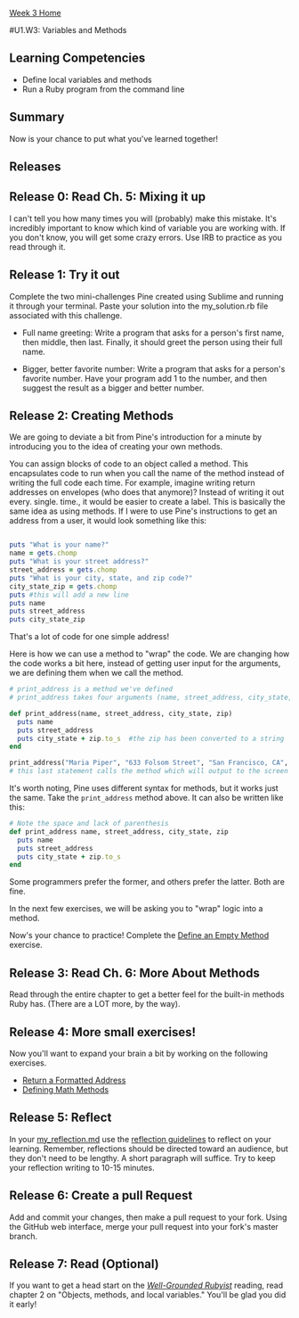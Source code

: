 [Week 3 Home](../)

#U1.W3: Variables and Methods

## Learning Competencies
- Define local variables and methods
- Run a Ruby program from the command line

## Summary
Now is your chance to put what you've learned together!

## Releases

## Release 0: Read Ch. 5: Mixing it up
I can't tell you how many times you will (probably) make this mistake. It's incredibly important to know which kind of variable you are working with. If you don't know, you will get some crazy errors. Use IRB to practice as you read through it.

## Release 1: Try it out
Complete the two mini-challenges Pine created using Sublime and running it through your terminal. Paste your solution into the my_solution.rb file associated with this challenge.

- Full name greeting: Write a program that asks for a person's first name, then middle, then last. Finally, it should greet the person using their full name.

- Bigger, better favorite number: Write a program that asks for a person's favorite number. Have your program add 1 to the number, and then suggest the result as a bigger and better number.

## Release 2: Creating Methods
We are going to deviate a bit from Pine's introduction for a minute by introducing you to the idea of creating your own methods.

You can assign blocks of code to an object called a method. This encapsulates code to run when you call the name of the method instead of writing the full code each time. For example, imagine writing return addresses on envelopes (who does that anymore)? Instead of writing it out every. single. time., it would be easier to create a label. This is basically the same idea as using methods. If I were to use Pine's instructions to get an address from a user, it would look something like this:

```ruby

puts "What is your name?"
name = gets.chomp
puts "What is your street address?"
street_address = gets.chomp
puts "What is your city, state, and zip code?"
city_state_zip = gets.chomp
puts #this will add a new line
puts name
puts street_address
puts city_state_zip

```

That's a lot of code for one simple address!

Here is how we can use a method to "wrap" the code. We are changing how the code works a bit here, instead of getting user input for the arguments, we are defining them when we call the method.

```ruby
# print_address is a method we've defined
# print_address takes four arguments (name, street_address, city_state, zip)

def print_address(name, street_address, city_state, zip)
  puts name
  puts street_address
  puts city_state + zip.to_s  #the zip has been converted to a string
end

print_address("Maria Piper", "633 Folsom Street", "San Francisco, CA", 94107)
# this last statement calls the method which will output to the screen

```

It's worth noting, Pine uses different syntax for methods, but it works just the same. Take the `print_address` method above. It can also be written like this:

```ruby
# Note the space and lack of parenthesis
def print_address name, street_address, city_state, zip
  puts name
  puts street_address
  puts city_state + zip.to_s
end
```
Some programmers prefer the former, and others prefer the latter. Both are fine.

In the next few exercises, we will be asking you to "wrap" logic into a method.

Now's your chance to practice! Complete the [Define an Empty Method](../exercises/4-defining-method) exercise.

## Release 3: Read Ch. 6: More About Methods
Read through the entire chapter to get a better feel for the built-in methods Ruby has. (There are a LOT more, by the way).

## Release 4: More small exercises!
Now you'll want to expand your brain a bit by working on the following exercises.

- [Return a Formatted Address](../exercises/5-format-address)
- [Defining Math Methods](../exercises/6-math-methods)

## Release 5: Reflect
In your [my_reflection.md](my_reflection.md) use the [reflection guidelines](https://github.com/Devbootcamp/phase-0-handbook/blob/master/coding-references/reflection-guidelines.md) to reflect on your learning. Remember, reflections should be directed toward an audience, but they don't need to be lengthy. A short paragraph will suffice. Try to keep your reflection writing to 10-15 minutes.

## Release 6: Create a pull Request
Add and commit your changes, then make a pull request to your fork. Using the GitHub web interface, merge your pull request into your fork's master branch.

## Release 7: Read (Optional)
If you want to get a head start on the [*Well-Grounded Rubyist*](../Well-Grounded-Rubyist.md) reading, read chapter 2 on "Objects, methods, and local variables." You'll be glad you did it early!
